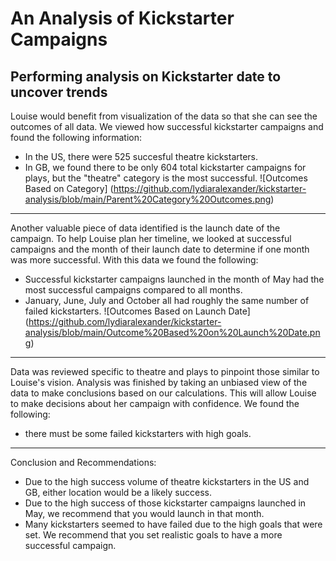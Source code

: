 # An Analysis of Kickstarter Campaigns
Performing analysis on Kickstarter date to uncover trends
---
Louise would benefit from visualization of the data so that she can see the outcomes of all data. We viewed how successful kickstarter campaigns and found the following information:
- In the US, there were 525 succesful theatre kickstarters.
- In GB, we found there to be only 604 total kickstarter campaigns for plays, but the "theatre" category is the most successful.
![Outcomes Based on Category] (https://github.com/lydiaralexander/kickstarter-analysis/blob/main/Parent%20Category%20Outcomes.png)
---
Another valuable piece of data identified is the launch date of the campaign.  To help Louise plan her timeline, we looked at successful campaigns and the month of their launch date to determine if one month was more successful. With this data we found the following:
- Successful kickstarter campaigns launched in the month of May had the most successful campaigns compared to all months.
- January, June, July and October all had roughly the same number of failed kickstarters.
![Outcomes Based on Launch Date] (https://github.com/lydiaralexander/kickstarter-analysis/blob/main/Outcome%20Based%20on%20Launch%20Date.png)
---
Data was reviewed specific to theatre and plays to pinpoint those similar to Louise's vision.
Analysis was finished by taking an unbiased view of the data to make conclusions based on our calculations.  This will allow Louise to make decisions about her campaign with confidence.  We found the following:
- there must be some failed kickstarters with high goals.
---
Conclusion and Recommendations:
- Due to the high success volume of theatre kickstarters in the US and GB, either location would be a likely success.
- Due to the high success of those kickstarter campaigns launched in May, we recommend that you would launch in that month.
- Many kickstarters seemed to have failed due to the high goals that were set. We recommend that you set realistic goals to have a more successful campaign.
